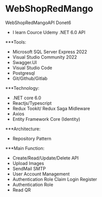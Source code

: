 # WebShopRedMango
WebShopRedMangoAPI Donet6
- I learn Cource Udemy .NET 6.0 API

***Tools:
- Microsoft SQL Server Express 2022
- Visual Studio Community 2022
- Swagger.UI
- Visual Studio Code
- Postgresql
- Git/Github/Gitlab

***Technology:
- .NET core 6.0
- Reactjs/Typescript
- Redux Tookit/ Redux Saga Midleware
- Axios
- Entity Framework Core (Identity)
  
***Architecture:
- Repository Pattern
  
***Main Function:
- Create/Read/Update/Delete API 
- Upload Images
- SendMail SMTP
- User Account Management
- Authentication Role Claim Login Register
- Authentication Role
- Read QR
  

